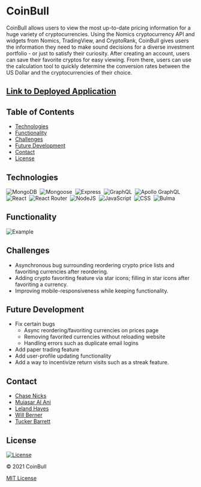 # CoinBull

CoinBull allows users to view the most up-to-date pricing information for a huge variety of cryptocurrencies. Using the Nomics cryptocurrency API and widgets from Nomics, TradingView, and CryptoRank, CoinBull gives users the information they need to make sound decisions for a diverse investment portfolio - or just to satisfy their curiosity. After creating an account, users can save their favorite cryptos for easy viewing. From there, users can use the calculation tool to quickly determine the conversion rates between the US Dollar and the cryptocurrencies of their choice.

## [Link to Deployed Application](https://coinbullapp.herokuapp.com/)

## Table of Contents

- [Technologies](#technologies)
- [Functionality](#functionality)
- [Challenges](#challenges)
- [Future Development](#future-development)
- [Contact](#contact)
- [License](#license)

## Technologies

![MongoDB](https://img.shields.io/badge/MongoDB-4EA94B?style=for-the-badge&logo=mongodb&logoColor=white)&nbsp;
![Mongoose](https://img.shields.io/badge/mongoose-800E00?style=for-the-badge&logo=mongoose&logoColor=white)&nbsp;
![Express](https://img.shields.io/badge/Express.js-000000?style=for-the-badge&logo=express&logoColor=white)&nbsp;
![GraphQL](https://img.shields.io/badge/GraphQl-E10098?style=for-the-badge&logo=graphql&logoColor=white)&nbsp;
![Apollo GraphQL](https://img.shields.io/badge/Apollo%20GraphQL-311C87?&style=for-the-badge&logo=Apollo%20GraphQL&logoColor=white)&nbsp;
![React](https://img.shields.io/badge/React-20232A?style=for-the-badge&logo=react&logoColor=61DAFB)&nbsp;
![React Router](https://img.shields.io/badge/React_Router-CA4245?style=for-the-badge&logo=react-router&logoColor=white)&nbsp;
![NodeJS](https://img.shields.io/badge/node.js-6DA55F?style=for-the-badge&logo=node.js&logoColor=white)&nbsp;
![JavaScript](https://img.shields.io/badge/javascript-%23323330.svg?style=for-the-badge&logo=javascript&logoColor=%23F7DF1E)&nbsp;
![CSS](https://img.shields.io/badge/CSS3-1572B6?style=for-the-badge&logo=css3&logoColor=white)&nbsp;
![Bulma](https://img.shields.io/badge/Bulma-00D1B2?style=for-the-badge&logo=bulma&logoColor=white)&nbsp;

## Functionality
![Example](https://user-images.githubusercontent.com/25047954/142732745-960fbd99-2600-41d1-814a-26544cff7d1d.gif)


## Challenges

- Asynchronous bug surrounding reordering crypto price lists and favoriting currencies after reordering.
- Adding crypto favoriting feature via star icons; filling in star icons after favoriting a currency.
- Improving mobile-responsiveness while keeping functionality.

## Future Development

- Fix certain bugs
  - Async reordering/favoriting currencies on prices page
  - Removing favorited currencies without reloading website
  - Handling errors such as duplicate email logins
- Add paper trading feature
- Add user-profile updating functionality
- Add a way to incentivize return visits such as a streak feature.

## Contact

- [Chase Nicks](https://chasenicks.github.io/Portfolio_Page/)
- [Muiasar Al Ani](https://muiasar-al-ani.github.io/my_personal_portfolio/)
- [Leland Hayes](https://ilelandhayes.github.io/Portfolio/)
- [Will Berner](https://willberner.github.io/Portfolio/)
- [Tucker Barrett](https://tucker.tech)

## License
[![License](https://img.shields.io/badge/License-MIT-yellow.svg)](https://opensource.org/licenses/MIT)

&copy; 2021 CoinBull

[MIT License](https://opensource.org/licenses/MIT)
